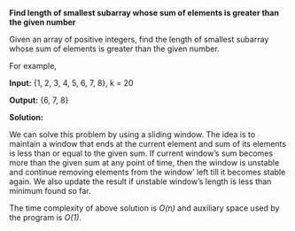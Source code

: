 **Find length of smallest subarray whose sum of elements is greater than the given number**

Given an array of positive integers, find the length of smallest subarray whose sum of elements is greater than the given number.

For example,

**Input:** {1, 2, 3, 4, 5, 6, 7, 8}, k = 20

**Output:** {6, 7, 8}

**Solution:** 

We can solve this problem by using a sliding window. The idea is to maintain a window that ends at the current element and sum of its elements is less than or equal to the given sum. If current window’s sum becomes more than the given sum at any point of time, then the window is unstable and continue removing elements from the window’ left till it becomes stable again. We also update the result if unstable window’s length is less than minimum found so far.

The time complexity of above solution is _O(n)_ and auxiliary space used by the program is _O(1)_.